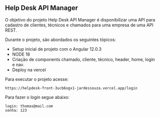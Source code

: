 <h2>Help Desk API Manager</h2>

O objetivo do projeto Help Desk API Manager é disponibilizar uma API para cadastro de clientes, técnicos e chamados
para uma empresa de uma API REST.

Durante o projeto, são abordados os seguintes tópicos:

* Setup inicial de projeto com o Angular 12.0.3
* NODE 18
* Criação de components chamado, cliente, técnico, header, home, login e nav.
* Deploy na vercel

Para executar o projeto acesse:

```
https://helpdesk-front-3ucb6ogx1-jardessouza.vercel.app/login
```
Para fazer o login segue abaixo:
```
login: thomas@mail.com
senha: 123
```
